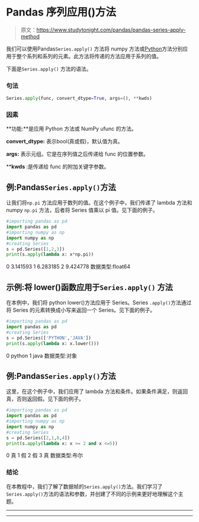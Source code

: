 # Pandas 序列应用()方法

> 原文：<https://www.studytonight.com/pandas/pandas-series-apply-method>

我们可以使用Pandas`Series.apply()` 方法将 numpy 方法或[Python](https://studytonight.com/python/getting-started-with-python)方法分别应用于整个系列和系列的元素。此方法将传递的方法应用于系列的值。

下面是`Series.apply()` 方法的语法。

### 句法

```py
Series.apply(func, convert_dtype=True, args=(), **kwds)
```

### 因素

**功能:**是应用 Python 方法或 NumPy ufunc 的方法。

**convert_dtype:** 表示bool(真或假)，默认值为真。

**args:** 表示元组。它是在序列值之后传递给 func 的位置参数。

****kwds** :是传递给 func 的附加关键字参数。

## 例:Pandas`Series.apply()`方法

让我们将`np.pi` 方法应用于数列的值。在这个例子中，我们传递了 lambda 方法和 numpy `np.pi` 方法，后者将 Series 值乘以 pi 值。见下面的例子。

```py
#importing pandas as pd
import pandas as pd
#importing numpy as np
import numpy as np
#creating Series
s = pd.Series([1,2,3])
print(s.apply(lambda x: x*np.pi))
```

0 3.141593
1 6.283185
2 9.424778
数据类型:float64

## 示例:将 lower()函数应用于`Series.apply()` 方法

在本例中，我们将 python lower()方法应用于 Series。Series `.apply()`方法通过将 Series 的元素转换成小写来返回一个 Series。见下面的例子。

```py
#importing pandas as pd
import pandas as pd
#creating Series
s = pd.Series(['PYTHON','JAVA'])
print(s.apply(lambda x: x.lower()))
```

0 python
1 java
数据类型:对象

## 例:Pandas`Series.apply()`方法

这里，在这个例子中，我们应用了 lambda 方法和条件。如果条件满足，则返回真，否则返回假。见下面的例子。

```py
#importing pandas as pd
import pandas as pd
#importing numpy as np
import numpy as np
#creating Series
s = pd.Series([2,1,8,4])
print(s.apply(lambda x: x >= 2 and x <=5))
```

0 真
1 假
2 假
3 真
数据类型:布尔

### 结论

在本教程中，我们了解了数据帧的`Series.apply()`方法。我们学习了`Series.apply()`方法的语法和参数，并创建了不同的示例来更好地理解这个主题。

* * *

* * *